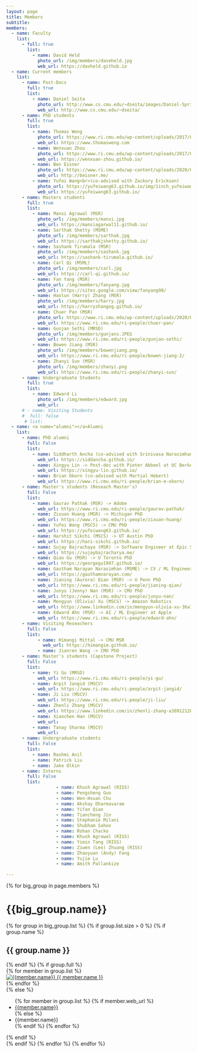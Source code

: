 ```yaml
---
layout: page
title: Members
subtitle:
members:
  - name: Faculty
    list:
      - full: true
        list:
          - name: David Held
            photo_url: /img/members/daveheld.jpg
            web_url: https://davheld.github.io
  - name: Current members
    list:
      - name: Post-Docs
        full: true
        list:
          - name: Daniel Seita
            photo_url: http://www.cs.cmu.edu/~dseita/images/Daniel-Spring-2021.JPG
            web_url: http://www.cs.cmu.edu/~dseita/
      - name: PhD students
        full: true
        list:
          - name: Thomas Weng
            photo_url: https://www.ri.cmu.edu/wp-content/uploads/2017/04/weng_thomas_2018.jpg
            web_url: https://www.thomasweng.com
          - name: Wenxuan Zhou
            photo_url: https://www.ri.cmu.edu/wp-content/uploads/2017/07/zhou_wenxuan_2019_1.jpg
            web_url: https://wenxuan-zhou.github.io/
          - name: Ben Eisner
            photo_url: https://www.ri.cmu.edu/wp-content/uploads/2020/07/Eisner_Benjamin_2020.png
            web_url: http://beisner.me/
          - name: Yufei Wang<br>(co-advised with Zackory Erickson)
            photo_url: https://yufeiwang63.github.io/img/1inch_yufeiwang.jpg
            web_url: https://yufeiwang63.github.io/
      - name: Masters students
        full: true
        list:
          - name: Mansi Agrawal (MSR)
            photo_url: /img/members/mansi.jpg
            web_url: https://mansiagarwal11.github.io/
          - name: Sarthak Shetty (MSME)
            photo_url: /img/members/sarthak.jpg
            web_url: https://sarthakjshetty.github.io/
          - name: Sashank Tirumala (MSR)
            photo_url: /img/members/sashank.jpg
            web_url: https://sashank-tirumala.github.io/
          - name: Carl Qi (MSML)
            photo_url: /img/members/carl.jpg
            web_url: https://carl-qi.github.io/
          - name: Fan Yang (MSR)
            photo_url: /img/members/fanyang.jpg
            web_url: https://sites.google.com/view/fanyang98/
          - name: Haolun (Harry) Zhang (MSR)
            photo_url: /img/members/harry.jpg
            web_url: https://harryzhangog.github.io/
          - name: Chuer Pan (MSR)
            photo_url: https://www.ri.cmu.edu/wp-content/uploads/2020/08/pan_chu-er_2020.jpg
            web_url: https://www.ri.cmu.edu/ri-people/chuer-pan/
          - name: Gunjan Sethi (MRSD)
            photo_url: /img/members/gunjans.JPEG
            web_url: https://www.ri.cmu.edu/ri-people/gunjan-sethi/
          - name: Bowen Jiang (MSR)
            photo_url: /img/members/bowenjiang.png
            web_url: https://www.ri.cmu.edu/ri-people/bowen-jiang-2/    
          - name: Zhanyi Sun (MSR)
            photo_url: /img/members/zhanyi.png
            web_url: https://www.ri.cmu.edu/ri-people/zhanyi-sun/   
      - name: Undergraduate Students
        full: true
        list:
          - name: Edward Li
            photo_url: /img/members/edward.jpg
            web_url:
      # - name: Visiting Students
      #  full: false
       # list:
  - name: <a name="alumni"></a>Alumni
    list:
      - name: PhD alumni
        full: False
        list:
          - name: Siddharth Ancha (co-advised with Srinivasa Narasimhan) -> Post-doc with Nick Roy at MIT
            web_url: https://siddancha.github.io/
          - name: Xingyu Lin -> Post-doc with Pieter Abbeel at UC Berkeley
            web_url: https://xingyu-lin.github.io/
          - name: Brian Okorn (co-advised with Martial Hebert)
            web_url: https://www.ri.cmu.edu/ri-people/brian-e-okorn/
      - name: Master's students (Reseach Master's)
        full: False
        list:
          - name: Gaurav Pathak (MSR) -> Adobe
            web_url: https://www.ri.cmu.edu/ri-people/gaurav-pathak/
          - name: Zixuan Huang (MSR) -> Michigan PhD
            web_url: https://www.ri.cmu.edu/ri-people/zixuan-huang/
          - name: Yufei Wang (MSCS) -> CMU PhD
            web_url: https://yufeiwang63.github.io/
          - name: Harshit Sikchi (MSCS) -> UT Austin PhD
            web_url: https://hari-sikchi.github.io/
          - name: Sujay Bajrachaya (MSR) -> Software Engineer at Epic Systems
            web_url: https://sujaybajracharya.me/
          - name: Qiao Gu (MSR) -> U Toronto PhD
            web_url: https://georgegu1997.github.io/
          - name: Gautham Narayan Narasimhan (MSME) -> CV / ML Engineer at Path Robotics
            web_url: https://gauthamnarayan.com/
          - name: Jianing (Aurora) Qian (MSR) -> U Penn PhD
            web_url: https://www.ri.cmu.edu/ri-people/jianing-qian/
          - name: Junyu (Jenny) Nan (MSR) -> CMU PhD
            web_url: https://www.ri.cmu.edu/ri-people/junyu-nan/
          - name: Mengyun (Olivia) Xu (MSCS) -> Amazon Robotics
            web_url: https://www.linkedin.com/in/mengyun-olivia-xu-36a7ab126
          - name: Edward Ahn (MSR) -> AI / ML Engineer at Apple
            web_url: https://www.ri.cmu.edu/ri-people/edward-ahn/
      - name: Visiting Reseachers
        full: False
        list:
            - name: Himangi Mittal -> CMU MSR
              web_url: https://himangim.github.io/
            - name: Jianren Wang -> CMU PhD
      - name: Master's students (Capstone Project)
        full: False
        list:
          - name: Yi Gu (MRSD)
            web_url: https://www.ri.cmu.edu/ri-people/yi-gu/
          - name: Arpit Jangid (MSCV)
            web_url: https://www.ri.cmu.edu/ri-people/arpit-jangid/
          - name: Ji Liu (MSCV)
            web_url: https://www.ri.cmu.edu/ri-people/ji-liu/
          - name: Zhenli Zhang (MSCV)
            web_url: https://www.linkedin.com/in/zhenli-zhang-a36912126
          - name: Xiaochen Han (MSCV)
            web_url:
          - name: Tanay Sharma (MSCV)
            web_url:
      - name: Undergraduate students
        full: False
        list:
          - name: Rashmi Anil
          - name: Patrick Liu
          - name: Jake Olkin
      - name: Interns
        full: False
        list:
                   - name: Khush Agrawal (RISS)
                   - name: Pengsheng Guo
                   - name: Wen-Hsuan Chu
                   - name: Akshay Dharmavaram
                   - name: Yifan Qiao
                   - name: Tiancheng Jin
                   - name: Stephanie Milani
                   - name: Shubham Sahoo
                   - name: Rohan Chacko
                   - name: Khush Agrawal (RISS)
                   - name: Yimin Tang (RISS)
                   - name: Ziwen (Leo) Zhuang (RISS)
                   - name: Zhaoyuan (Andy) Fang
                   - name: Yujie Lu
                   - name: Amith Pallankize

---
```


<div class="row">
  {% for big_group in page.members %}
    <h1> {{big_group.name}} </h1>
    {% for group in big_group.list %}
    {% if group.list.size > 0 %}
      {% if group.name %}
        <h2>{{ group.name }}</h2>
      {% endif %}
      {% if group.full %}
      <div class="row member-row">
        {% for member in group.list %}
          <div class="col-xl-3 col-lg-3 col-md-3 text-center col-sm-6 col-xs-6 member-col">
            <a target="_blank" href="{{ member.web_url }}">
              <img class="img-responsive" src="{{ member.photo_url }}" alt="{{member.name}}">
            </a>
            <a target="_blank" href="{{ member.web_url }}">
              {{ member.name }}
            </a>
          </div>
        {% endfor %}
      </div>
      {% else %}
        <ul>
          {% for member in group.list %}
            {% if member.web_url %}
              <li><a href="{{member.web_url}}"> {{member.name}} </a></li>
            {% else %}
              <li><a> {{member.name}} </a></li>
            {% endif %}
          {% endfor %}
        </ul>
      {% endif %}
    <br>
    {% endif %}
    {% endfor %}
  {% endfor %}
</div>


<!-- <h3 id="undergraduate-students">Undergraduate students</h3>
<ul>
</ul>
</div> -->

<!-- <h2 id="collaborators">Collaborators</h2> -->
<!-- <ul>
  <li><a href="https://www.cs.cmu.edu/~astein/">Aaron Steinfeld</a></li>
  <li><a href="https://www.cs.cmu.edu/~kkitani/">Kris Kitani</a></li>
  <li><a href="http://www.lauravherlant.com/">Laura Herlant</a></li>
</ul> -->
